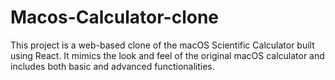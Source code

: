 # Macos-Calculator-clone
This project is a web-based clone of the macOS Scientific Calculator built using React. It mimics the look and feel of the original macOS calculator and includes both basic and advanced functionalities.
